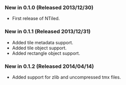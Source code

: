 ### New in 0.1.0 (Released 2013/12/30)
* First release of NTiled.

### New in 0.1.1 (Released 2013/12/31)
* Added tile metadata support.
* Added tile object support.
* Added rectangle object support.

### New in 0.1.2 (Released 2014/04/14)
* Added support for zlib and uncompressed tmx files.